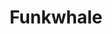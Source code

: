 ---
draft: false
title: Funkwhale
content:
  id: funkwhale
  name: Funkwhale
  logo: /images/applications/others/funkwhale/logo.png
  website: https://www.funkwhale.audio/
  iframe_website: /website/applications/others/funkwhale
  dashboardImage: /images/applications/others/funkwhale/screenshot-1.png
  short_description: A modern, convivial, and free music audio and podcasts server on YunoHost
  description: A modern, convivial, and free music server on YunoHost. A platform for all your audio,  music, and podcasts. Enjoy anywhere, and share with anyone.
  features:
    - title: Your music and podcasts, anywhere
      description: Listen to your music and podcasts from your web browser, or a wide range of compatible apps for every platform. This includes the Subsonic client of your choice and your favorite podcast app.
    - title: Share your music library
      description: Share your playlists and albums, or whole parts of your library, with your friends and family. Promote free art by sharing it with users on your pod, or with the entire Funkwhale network.
    - title: Extend your horizons
      description: Explore the content shared by the community to discover new artists and podcasts. Keep track of your favorites in your library.
    - title: Publish your work
      description: Create channels for your music or podcast and let people get notified of your latest releases. Use our export widget to embed your content on other platforms and websites.
  screenshots:
    - /images/applications/others/funkwhale/screenshot-1.png
    - /images/applications/others/funkwhale/screenshot-2.png
---